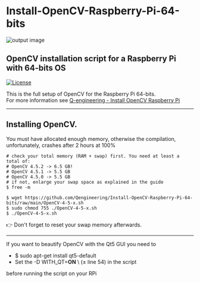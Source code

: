 # Install-OpenCV-Raspberry-Pi-64-bits
![output image]( https://qengineering.eu/images/LogoOpenRaspberryGitHub.webp )

## OpenCV installation script for a Raspberry Pi with 64-bits OS

[![License](https://img.shields.io/badge/License-BSD%203--Clause-blue.svg)](https://opensource.org/licenses/BSD-3-Clause)<br/>

This is the full setup of OpenCV for the Raspberry Pi 64-bits.<br/>
For more information see [Q-engineering - Install OpenCV Raspberry Pi](https://qengineering.eu/install-opencv-4.5-on-raspberry-64-os.html)

------------

## Installing OpenCV.
You must have allocated enough memory, otherwise the compilation, unfortunately, crashes after 2 hours at 100%
```
# check your total memory (RAM + swap) first. You need at least a total of:
# OpenCV 4.5.2 -> 6.5 GB!
# OpenCV 4.5.1 -> 5.5 GB
# OpenCV 4.5.0 -> 5.5 GB
# if not, enlarge your swap space as explained in the guide
$ free -m

$ wget https://github.com/Qengineering/Install-OpenCV-Raspberry-Pi-64-bits/raw/main/OpenCV-4-5-x.sh
$ sudo chmod 755 ./OpenCV-4-5-x.sh
$ ./OpenCV-4-5-x.sh
```
:point_right: Don't forget to reset your swap memory afterwards.

------------

If you want to beautify OpenCV with the Qt5 GUI you need to
- $ sudo apt-get install qt5-default
- Set the -D WITH_QT=**ON** \ (± line 54) in the script<br/>
 
before running the script on your RPi

